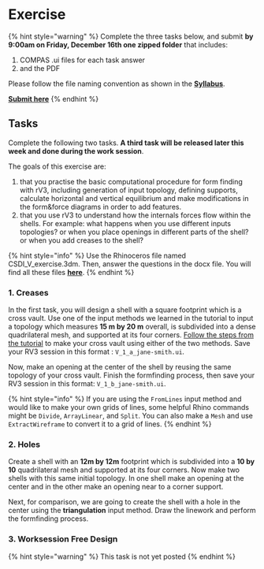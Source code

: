 # Exercise

{% hint style="warning" %}
Complete the three tasks below, and submit **by 9:00am on Friday, December 16th one zipped folder** that includes:

1. COMPAS .ui files for each task answer
2. and the PDF

Please follow the file naming convention as shown in the [**Syllabus**](../../syllabus.md#submissions).

[**Submit here**](https://polybox.ethz.ch/index.php/s/VaipCVMQcJWcAgx)
{% endhint %}

## Tasks

Complete the following two tasks. **A third task will be released later this week and done during the work session**.

The goals of this exercise are:

1. that you practise the basic computational procedure for form finding with rV3, including generation of input topology, defining supports, calculate horizontal and vertical equilibrium and make modifications in the form\&force diagrams in order to add features.
2. that you use rV3 to understand how the internals forces flow within the shells. For example: what happens when you use different inputs topologies? or when you place openings in different parts of the shell? or when you add creases to the shell?&#x20;

{% hint style="info" %}
Use the Rhinoceros file named CSDI\_V\_exercise.3dm. Then, answer the questions in the docx file. You will find all these files [**here**](../#files).
{% endhint %}

### 1. Creases

In the first task, you will design a shell with a square footprint which is a cross vault. Use one of the input methods we learned in the tutorial to input a topology which measures **15 m by 20 m** overall, is subdivided into a dense quadrilateral mesh, and supported at its four corners. [Follow the steps from the tutorial](\_tutorial-5.md#4-creases) to make your cross vault using either of the two methods. Save your RV3 session in this format : `V_1_a_jane-smith.ui`.

Now, make an opening at the center of the shell by reusing the same topology of your cross vault. Finish the formfinding process, then save your RV3 session in this format: `V_1_b_jane-smith.ui`.

{% hint style="info" %}
If you are using the `FromLines` input method and would like to make your own grids of lines, some helpful Rhino commands might be `Divide`, `ArrayLinear`, and `Split`. You can also make a `Mesh` and use `ExtractWireframe` to convert it to a grid of lines.
{% endhint %}

### 2. Holes

Create a shell with an **12m by 12m** footprint which is subdivided into a **10 by 10** quadrilateral mesh and supported at its four corners. Now make two shells with this same initial topology. In one shell make an opening at the center and in the other make an opening near to a corner support.

Next, for comparison, we are going to create the shell with a hole in the center using the **triangulation** input method. Draw the linework and perform the formfinding process.

### 3. Worksession Free Design

{% hint style="warning" %}
This task is not yet posted
{% endhint %}
